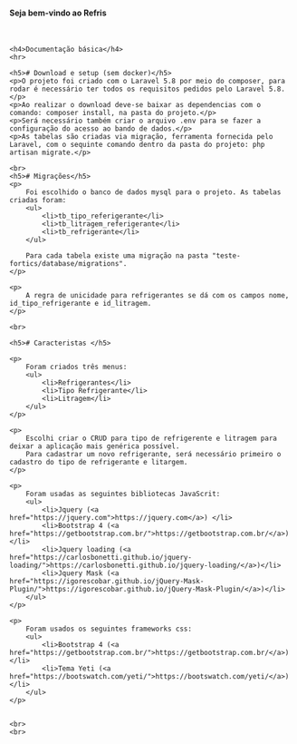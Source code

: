 <div class="container">
    <h4>Seja bem-vindo ao Refris</h4>
    <br>

    <h4>Documentação básica</h4>
    <hr>

    <h5># Download e setup (sem docker)</h5>
    <p>O projeto foi criado com o Laravel 5.8 por meio do composer, para rodar é necessário ter todos os requisitos pedidos pelo Laravel 5.8.</p>
    <p>Ao realizar o download deve-se baixar as dependencias com o comando: composer install, na pasta do projeto.</p>
    <p>Será necessário também criar o arquivo .env para se fazer a configuração do acesso ao bando de dados.</p>
    <p>As tabelas são criadas via migração, ferramenta fornecida pelo Laravel, com o sequinte comando dentro da pasta do projeto: php artisan migrate.</p>

    <br>
    <h5># Migrações</h5>
    <p>
        Foi escolhido o banco de dados mysql para o projeto. As tabelas criadas foram:
        <ul>
            <li>tb_tipo_referigerante</li>
            <li>tb_litragem_referigerante</li>
            <li>tb_refrigerante</li>
        </ul>

        Para cada tabela existe uma migração na pasta "teste-fortics/database/migrations".
    </p>

    <p>
        A regra de unicidade para refrigerantes se dá com os campos nome, id_tipo_refrigerante e id_litragem.
    </p>

    <br>

    <h5># Caracteristas </h5>

    <p>
        Foram criados três menus:
        <ul>
            <li>Refrigerantes</li>
            <li>Tipo Refrigerante</li>
            <li>Litragem</li>
        </ul>
    </p>

    <p>
        Escolhi criar o CRUD para tipo de refrigerente e litragem para deixar a aplicação mais genérica possível.
        Para cadastrar um novo refrigerante, será necessário primeiro o cadastro do tipo de refrigerante e litargem.
    </p>

    <p>
        Foram usadas as seguintes bibliotecas JavaScrit:
        <ul>
            <li>Jquery (<a href="https://jquery.com">https://jquery.com</a>) </li>
            <li>Bootstrap 4 (<a href="https://getbootstrap.com.br/">https://getbootstrap.com.br/</a>)</li>
            <li>Jquery loading (<a href="https://carlosbonetti.github.io/jquery-loading/">https://carlosbonetti.github.io/jquery-loading/</a>)</li>
            <li>Jquery Mask (<a href="https://igorescobar.github.io/jQuery-Mask-Plugin/">https://igorescobar.github.io/jQuery-Mask-Plugin/</a>)</li>
        </ul>
    </p>

    <p>
        Foram usados os seguintes frameworks css:
        <ul>
            <li>Bootstrap 4 (<a href="https://getbootstrap.com.br/">https://getbootstrap.com.br/</a>)</li>
            <li>Tema Yeti (<a href="https://bootswatch.com/yeti/">https://bootswatch.com/yeti/</a>)</li>
        </ul>
    </p>


    <br>
    <br>
</div>

